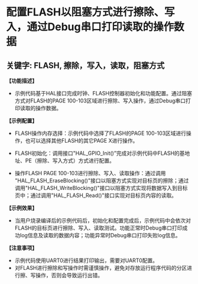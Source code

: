 # 配置FLASH以阻塞方式进行擦除、写入，通过Debug串口打印读取的操作数据
## 关键字: FLASH, 擦除，写入，读取，阻塞方式

**【功能描述】**
+ 示例代码基于HAL接口完成时钟、FLASH控制器初始化和功能配置。通过阻塞方式对FLASH的PAGE 100-103区域进行擦除、写入操作，通过Debug串口打印读取的操作数据。

**【示例配置】**
+ FLASH操作内存选择：示例代码中选择了FLASH的PAGE 100-103区域进行操作，也可以选择其他FLASH的其它PAGE X进行操作。
  
+ FLASH初始化：调用接口"HAL_GPIO_Init()”完成对示例代码中FLASH的基地址、PE（擦除、写入方式）方式进行配置。

+ 操作FLASH PAGE 100-103进行擦除、写入、读取操作：通过调用 "HAL_FLASH_EraseBlocking()"接口以阻塞方式实现对目标页的擦除；通过调用"HAL_FLASH_WriteBlocking()"接口以阻塞方式实现将数据写入到目标页中；通过调用"HAL_FLASH_Read()"接口实现对目标页内容的读取。

**【示例效果】**
+ 当用户烧录编译后的示例代码后，初始化和配置完成后，示例代码中会依次对FLASH的目标页进行擦除、写入、读取测试。功能正常时Debug串口打印成功log信息及读取的数据内容；功能异常时Debug串口打印失败log信息。

**【注意事项】**
+ 示例代码使用UART0进行结果打印输出，需要对UART0配置。
+ 对FLASH进行擦除和写操作时需谨慎操作，避免对存放运行程序代码的分区进行擦、写操作，否则会导致运行出错。